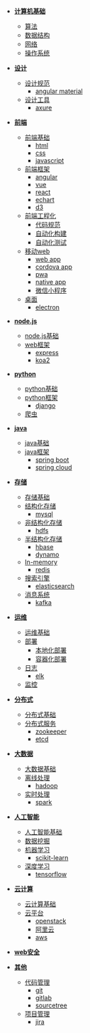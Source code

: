- [**计算机基础**](#1)
	- [算法](#1.1)
	- [数据结构](#1.2)
 	- [网络](#1.2)
 	- [操作系统](#1.3)
		
- [**设计**](#2) 
	- [设计规范](#2.1)
		- [angular material](#2.1.1)
	- [设计工具](#2.2)
		- [axure](#2.2.1)
		
- [**前端**](#3)
	- [前端基础](#3.1)
		- [html](#3.1.1)
		- [css](#3.1.2)
 		- [javascript](#3.1.3)
	- [前端框架](#3.2)
 		- [angular](#3.2.1)
  		- [vue](#3.2.2)
  		- [react](#3.2.3)
		- [echart]()
		- [d3]()
 	- [前端工程化](#3.3)
  		- [代码规范](#3.3.1)
  		- [自动化构建](#3.3.2)
  		- [自动化测试](#3.3.3)
 	- [移动web](#3.4)
  		- [web app](#3.4.1)
  		- [cordova app](#3.4.2)
  		- [pwa](#3.4.3)
  		- [native app](#3.4.4) 
		- [微信小程序]()
	- [桌面]()
		- [electron]()

- [**node.js**](#4)
	- [node.js基础](#4.1)	
	- [web框架](#4.2)
		- [express](#4.2.1)   
		- [koa2](#4.2.2)

- [**python**](#5)
 	- [python基础](#5.1)
	- [python框架](#5.2)
		- [django](#5.2.1)
	- [爬虫]()
	
- [**java**](#13)	
	- [java基础](#13.1)
	- [java框架](#13.2)
		- [spring boot](#13.2.1)
		- [spring cloud](#13.2.2)
		
- [**存储**](#6)
	- [存储基础]()
	- [结构化存储]()
		- [mysql](#6.1)
	- [非结构化存储]()
		- [hdfs]()
	- [半结构化存储]()
		- [hbase](#6.2)
		- [dynamo]()
	- [In-memory]()
		- [redis]()
	- [搜索引擎]()
		- [elasticsearch](#6.3)
	- [消息系统]()
		- [kafka](#6.4)
 
- [**运维**](#7) 
	- [运维基础]()
	- [部署]()
		- [本地化部署]()
		- [容器化部署]()
	- [日志]()
		- [elk]()
	- [监控]()

- [**分布式**](#8)
	- [分布式基础]()
	- [分布式服务]()	
		- [zookeeper](#8.1)
		- [etcd](#8.2)

- [**大数据**](#9)
	- [大数据基础]()
	- [离线处理]()
		- [hadoop](#9.1)
	- [实时处理]() 	
		- [spark](#9.2)
 
- [**人工智能**](#10)
	- [人工智能基础]()
	- [数据挖掘](#10.1)
 	- [机器学习](#10.2)
		- [scikit-learn](#10.2.1)
	- [深度学习](#10.3)
		- [tensorflow](#10.3.1)

- [**云计算**](#11)
	- [云计算基础]()
	- [云平台]()
		- [openstack]()
		- [阿里云]()
		- [aws](#11.1)
 
 - [**web安全**]()
 
- [**其他**](#12)
	- [代码管理](#12.1)
		- [git](#12.1.1)
		- [gitlab](#12.1.2)
		- [sourcetree](#12.1.3)
	- [项目管理](#12.2)
		- [jira](#12.2.1)


